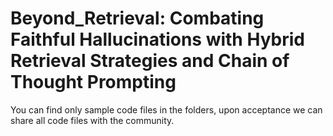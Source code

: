 # Beyond_Retrieval: Combating Faithful Hallucinations with Hybrid Retrieval Strategies and Chain of Thought Prompting

You can find only sample code files in the folders, upon acceptance we can share all code files with the community. 
